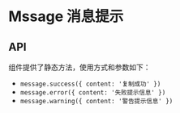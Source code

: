 # Mssage 消息提示

<Common-Democode title="" description="">
  <message-demo1 />
  <highlight-code slot="codeText" lang="vue">
    <template>
      <div>
        <a-button @click="onClick1">成功</a-button>
        <a-button @click="onClick2">失败</a-button>
        <a-button @click="onClick3">警告</a-button>
      </div>
    </template>
    <script>
    export default {
      methods: {
        onClick1 () {
          this.$message.success({ content: '成功提示信息' })
        },
        onClick2 () {
          this.$message.error({ content: '失败提示信息' })
        },
        onClick3 () {
          this.$message.warning({ content: '警告提示信息' })
        },
      }
    };
    </script>

  </highlight-code>
</Common-Democode>

## API

组件提供了静态方法，使用方式和参数如下：

+ `message.success({ content: '复制成功' })`
+ `message.error({ content: '失败提示信息' })`
+ `message.warning({ content: '警告提示信息' })`
